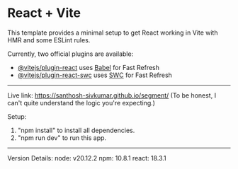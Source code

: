 # React + Vite

This template provides a minimal setup to get React working in Vite with HMR and some ESLint rules.

Currently, two official plugins are available:

- [@vitejs/plugin-react](https://github.com/vitejs/vite-plugin-react/blob/main/packages/plugin-react/README.md) uses [Babel](https://babeljs.io/) for Fast Refresh
- [@vitejs/plugin-react-swc](https://github.com/vitejs/vite-plugin-react-swc) uses [SWC](https://swc.rs/) for Fast Refresh
-------------------------------------------------------------------------------------------------------------------------------------------------------------------
Live link: https://santhosh-sivkumar.github.io/segment/
(To be honest, I can't quite understand the logic you're expecting.)

Setup:
1. "npm install" to install all dependencies.
2. "npm run dev" to run this app.
--------------------------------------------------

Version Details:
node: v20.12.2
npm: 10.8.1
react: 18.3.1
